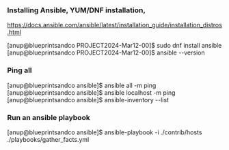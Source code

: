 ### Installing Ansible, YUM/DNF installation, 
https://docs.ansible.com/ansible/latest/installation_guide/installation_distros.html

[anup@blueprintsandco PROJECT2024-Mar12-00]$ sudo dnf install ansible
[anup@blueprintsandco PROJECT2024-Mar12-00]$ ansible --version


### Ping all
[anup@blueprintsandco ansible]$ ansible all -m ping
[anup@blueprintsandco ansible]$ ansible localhost -m ping
[anup@blueprintsandco ansible]$ ansible-inventory --list


### Run an ansible playbook
[anup@blueprintsandco ansible]$ ansible-playbook -i ./contrib/hosts ./playbooks/gather_facts.yml


